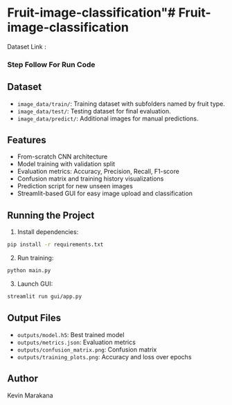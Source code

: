 # Fruit-image-classification"# Fruit-image-classification
 Dataset Link : 

### Step Follow For Run Code

## Dataset
- `image_data/train/`: Training dataset with subfolders named by fruit type.
- `image_data/test/`: Testing dataset for final evaluation.
- `image_data/predict/`: Additional images for manual predictions.

## Features
- From-scratch CNN architecture
- Model training with validation split
- Evaluation metrics: Accuracy, Precision, Recall, F1-score
- Confusion matrix and training history visualizations
- Prediction script for new unseen images
- Streamlit-based GUI for easy image upload and classification

## Running the Project
1. Install dependencies:
```bash
pip install -r requirements.txt
```
2. Run training:
```bash
python main.py
```
3. Launch GUI:
```bash
streamlit run gui/app.py
```

## Output Files
- `outputs/model.h5`: Best trained model
- `outputs/metrics.json`: Evaluation metrics
- `outputs/confusion_matrix.png`: Confusion matrix
- `outputs/training_plots.png`: Accuracy and loss over epochs

## Author
Kevin Marakana
